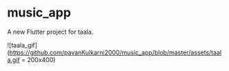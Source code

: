 # music_app

A new Flutter project for taala.

![taala_gif](https://github.com/pavanKulkarni2000/music_app/blob/master/assets/taala.gif = 200x400)
